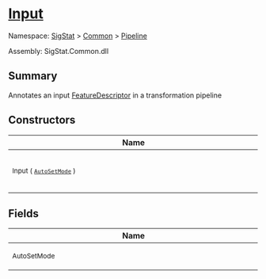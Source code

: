 # [Input](./Input.md)

Namespace: [SigStat]() > [Common](./../README.md) > [Pipeline](./README.md)

Assembly: SigStat.Common.dll

## Summary
Annotates an input [FeatureDescriptor](https://github.com/hargitomi97/sigstat/blob/master/docs/md/SigStat/Common/FeatureDescriptor.md) in a transformation pipeline

## Constructors

| Name | Summary | 
| --- | --- | 
| <div style="width:490px"><sub>Input ( [`AutoSetMode`](./AutoSetMode.md) )</sub></div>| <sub>Initializes a new instance of the [Pipeline.Input](https://github.com/hargitomi97/sigstat/blob/master/docs/md/SigStat/Common/Pipeline/Input.md) class.</sub></div>| <br>


## Fields

| Name | Summary | 
| --- | --- | 
| <div style="width:490px"><sub>AutoSetMode</sub></div>| <sub>The automatic set mode</sub></div>| <br>


